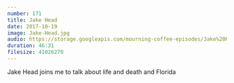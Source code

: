 ```yaml
---
number: 171
title: Jake Head
date: 2017-10-19
image: Jake-Head.jpg
audio: https://storage.googleapis.com/mourning-coffee-episodes/Jake%20Head%20Release.mp3
duration: 46:31
filesize: 41026270
---
```


Jake Head joins me to talk about life and death and Florida
